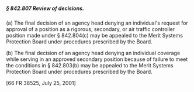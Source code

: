 ##### § 842.807 Review of decisions. #####

(a) The final decision of an agency head denying an individual's request for approval of a position as a rigorous, secondary, or air traffic controller position made under § 842.804(c) may be appealed to the Merit Systems Protection Board under procedures prescribed by the Board.

(b) The final decision of an agency head denying an individual coverage while serving in an approved secondary position because of failure to meet the conditions in § 842.803(b) may be appealed to the Merit Systems Protection Board under procedures prescribed by the Board.

[66 FR 38525, July 25, 2001]